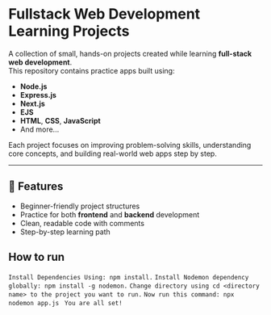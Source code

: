 # Fullstack Web Development Learning Projects

A collection of small, hands-on projects created while learning **full-stack web development**.  
This repository contains practice apps built using:

- **Node.js**
- **Express.js**
- **Next.js**
- **EJS**
- **HTML**, **CSS**, **JavaScript**
- And more...

Each project focuses on improving problem-solving skills, understanding core concepts, and building real-world web apps step by step.

---

## 🚀 Features
- Beginner-friendly project structures
- Practice for both **frontend** and **backend** development
- Clean, readable code with comments
- Step-by-step learning path

## How to run
```Install Dependencies Using: npm install.```
```Install Nodemon dependency globally: npm install -g nodemon.```
```Change directory using cd <directory name> to the project you want to run.```
```Now run this command: npx nodemon app.js ```
```You are all set!```
